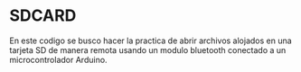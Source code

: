 # SDCARD

En este codigo se busco hacer la practica de abrir archivos alojados en una tarjeta SD de manera remota usando un modulo bluetooth conectado a un microcontrolador Arduino. 
